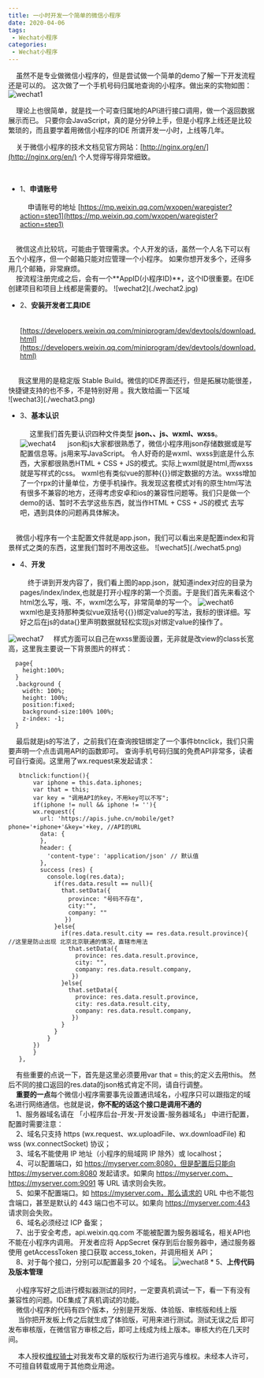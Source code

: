 ```yaml
---
title: 一小时开发一个简单的微信小程序
date: 2020-04-06
tags:
 - Wechat小程序
categories:
 - Wechat小程序
---
```


&nbsp;&nbsp;&nbsp;&nbsp;虽然不是专业做微信小程序的，但是尝试做一个简单的demo了解一下开发流程还是可以的。
这次做了一个手机号码归属地查询的小程序。做出来的实物如图：<br>
![wechat1](./wechat1.jpg)

&nbsp;&nbsp;&nbsp;&nbsp;理论上也很简单，就是找一个可查归属地的API进行接口调用，做一个返回数据展示而已。
只要你会JavaScript，真的是分分钟上手，但是小程序上线还是比较繁琐的，而且要学着用微信小程序的IDE
所谓开发一小时，上线等几年。<br>

&nbsp;&nbsp;&nbsp;&nbsp;关于微信小程序的技术文档见官方网站：[http://nginx.org/en/](http://nginx.org/en/)
  个人觉得写得异常细致。<br/>  

&nbsp;&nbsp;&nbsp;&nbsp;
   * 1、**申请账号**<br/>  
&nbsp;&nbsp;&nbsp;&nbsp;申请账号的地址 
[https://mp.weixin.qq.com/wxopen/waregister?action=step1](https://mp.weixin.qq.com/wxopen/waregister?action=step1)
<br/>  
&nbsp;&nbsp;&nbsp;&nbsp;微信这点比较坑，可能由于管理需求。个人开发的话，虽然一个人名下可以有五个小程序，但一个邮箱只能对应管理一个小程序。
如果你想开发多个，还得多用几个邮箱，非常麻烦。<br/>  
&nbsp;&nbsp;&nbsp;&nbsp;按流程注册完成之后，会有一个**AppID(小程序ID)**，这个ID很重要。在IDE创建项目和项目上线都是需要的。
![wechat2](./wechat2.jpg)

   * 2、**安装开发者工具IDE**<br/>  
&nbsp;&nbsp;&nbsp;&nbsp;   [https://developers.weixin.qq.com/miniprogram/dev/devtools/download.html](https://developers.weixin.qq.com/miniprogram/dev/devtools/download.html)
<br/>  
&nbsp;&nbsp;&nbsp;&nbsp; 我这里用的是稳定版 Stable Build。微信的IDE界面还行，但是拓展功能很差，快捷键支持的也不多，不是特别好用
。我大致给画一下区域<br/>  
![wechat3](./wechat3.png)


   * 3、**基本认识**<br/>  
   &nbsp;&nbsp;&nbsp;&nbsp; 这里我们首先要认识四种文件类型 **json、、js、wxml、wxss**。<br/> 
![wechat4](./wechat4.png)
   &nbsp;&nbsp;&nbsp;&nbsp; json和js大家都很熟悉了，微信小程序用json存储数据或是写配置信息等。js用来写JavaScript。
   令人好奇的是wxml、wxss到底是什么东西，大家都很熟悉HTML + CSS + JS的模式。实际上wxml就是html,而wxss就是写样式的css。
   wxml也有类似vue的那种{{}}绑定数据的方法。wxss增加了一个rpx的计量单位，方便手机操作。我发现这套模式对有的原生html写法
   有很多不兼容的地方，还得考虑安卓和ios的兼容性问题等。我们只是做一个demo的话、暂时不去学这些东西，就当作HTML + CSS + JS的模式
   去写吧，遇到具体的问题再具体解决。<br/> 
   <br/>
    &nbsp;&nbsp;&nbsp;&nbsp;微信小程序有一个主配置文件就是app.json，我们可以看出来是配置index和背景样式之类的东西，这里我们暂时不用改这些。
![wechat5](./wechat5.png)

   * 4、**开发**<br/>  
 &nbsp;&nbsp;&nbsp;&nbsp;终于讲到开发内容了，我们看上图的app.json，就知道index对应的目录为 pages/index/index,也就是打开小程序的第一个页面。于是我们首先来看这个html怎么写，哦、不，wxml怎么写，非常简单的写一个。
 ![wechat6](./wechat6.png)
  &nbsp;&nbsp;&nbsp;&nbsp;   
  wxml也是支持那种类似vue双括号{{}}绑定value的写法，我标的很详细。写好之后在js的data{}里声明数据就轻松实现js对绑定value的操作了。

  ![wechat7](./wechat7.png)
 &nbsp;&nbsp;&nbsp;&nbsp;样式方面可以自己在wxss里面设置，无非就是改view的class长宽高，这里我主要说一下背景图片的样式：
     
      page{
        height:100%;
      }
      .background {
        width: 100%;
        height: 100%;
        position:fixed; 
        background-size:100% 100%;
        z-index: -1;
      }
 &nbsp;&nbsp;&nbsp;&nbsp;最后就是js的写法了，之前我们在查询按钮绑定了一个事件btnclick，我们只需要声明一个点击调用API的函数即可。
 查询手机号码归属的免费API非常多，读者可自行查阅。这里用了wx.request来发起请求：
    
       btnclick:function(){
           var iphone = this.data.iphones;
           var that = this;
           var key = "调用API的key，不用key可以不写";
           if(iphone != null && iphone != ''){
           wx.request({
             url: 'https://apis.juhe.cn/mobile/get?phone='+iphone+'&key='+key, //API的URL
             data: {
             },
             header: {
               'content-type': 'application/json' // 默认值
             },
             success (res) {
               console.log(res.data);
                 if(res.data.result == null){
                   that.setData({
                     province: "号码不存在",
                     city:"",
                     company: "" 
                    })
                 }else{
                   if(res.data.result.city == res.data.result.province){ //这里是防止出现 北京北京联通的情况，直辖市用法
                     that.setData({
                       province: res.data.result.province,
                       city: "",
                       company: res.data.result.company,
                      })
                   }else{
                     that.setData({
                       province: res.data.result.province,
                       city: res.data.result.city,
                       company: res.data.result.company,
                      })
                   }
                 }
               }
           })      
           }
       },
      
 &nbsp;&nbsp;&nbsp;&nbsp;有些重要的点说一下，首先是这里必须要用var that = this;的定义去用this。
 然后不同的接口返回的res.data的json格式肯定不同，请自行调整。<br>
 &nbsp;&nbsp;&nbsp;&nbsp;**重要的一点**每个微信小程序需要事先设置通讯域名，小程序只可以跟指定的域名进行网络通信。也就是说，**你不配的话这个接口是调用不通的**<br>
 &nbsp;&nbsp;&nbsp;&nbsp;1、服务器域名请在 「小程序后台-开发-开发设置-服务器域名」 中进行配置，配置时需要注意：<br>
 &nbsp;&nbsp;&nbsp;&nbsp;2、域名只支持 https (wx.request、wx.uploadFile、wx.downloadFile) 和 wss (wx.connectSocket) 协议；<br>
 &nbsp;&nbsp;&nbsp;&nbsp;3、域名不能使用 IP 地址（小程序的局域网 IP 除外）或 localhost；<br>
 &nbsp;&nbsp;&nbsp;&nbsp;4、可以配置端口，如 https://myserver.com:8080，但是配置后只能向 https://myserver.com:8080 发起请求。如果向 https://myserver.com、https://myserver.com:9091 等 URL 请求则会失败。<br>
 &nbsp;&nbsp;&nbsp;&nbsp;5、如果不配置端口。如 https://myserver.com，那么请求的 URL 中也不能包含端口，甚至是默认的 443 端口也不可以。如果向 https://myserver.com:443 请求则会失败。<br>
 &nbsp;&nbsp;&nbsp;&nbsp;6、域名必须经过 ICP 备案；<br>
 &nbsp;&nbsp;&nbsp;&nbsp;7、出于安全考虑，api.weixin.qq.com 不能被配置为服务器域名，相关API也不能在小程序内调用。 开发者应将 AppSecret 保存到后台服务器中，通过服务器使用 getAccessToken 接口获取 access_token，并调用相关 API；<br>
 &nbsp;&nbsp;&nbsp;&nbsp;8、对于每个接口，分别可以配置最多 20 个域名。
       ![wechat8](./wechat8.jpg)
         * 5、**上传代码及版本管理**<br/>      
 &nbsp;&nbsp;&nbsp;&nbsp;小程序写好之后进行模拟器测试的同时，一定要真机调试一下，看一下有没有兼容性的问题。IDE集成了真机调试的功能。<br/>
 &nbsp;&nbsp;&nbsp;&nbsp;微信小程序的代码有四个版本，分别是开发版、体验版、审核版和线上版<br>
 &nbsp;&nbsp;&nbsp;&nbsp; 当你把开发板上传之后就生成了体验版，可用来进行测试。测试无误之后
 即可发布审核版，在微信官方审核之后，即可上线成为线上版本。审核大约在几天时间。
      
 &nbsp;&nbsp;&nbsp;&nbsp; 本人授权[维权骑士](http://rightknights.com)对我发布文章的版权行为进行追究与维权。未经本人许可，不可擅自转载或用于其他商业用途。
 
 

      
      
      
      
      
